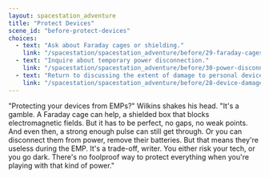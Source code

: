 ```yaml
---
layout: spacestation_adventure
title: "Protect Devices"
scene_id: "before-protect-devices"
choices:
  - text: "Ask about Faraday cages or shielding."
    link: "/spacestation/spacestation_adventure/before/29-faraday-cages/"
  - text: "Inquire about temporary power disconnection."
    link: "/spacestation/spacestation_adventure/before/30-power-disconnection/"
  - text: "Return to discussing the extent of damage to personal devices."
    link: "/spacestation/spacestation_adventure/before/28-device-damage-extent/"
---
```


"Protecting your devices from EMPs?" Wilkins shakes his head. "It's a gamble. A Faraday cage can help, a shielded box that blocks electromagnetic fields. But it has to be perfect, no gaps, no weak points. And even then, a strong enough pulse can still get through. Or you can disconnect them from power, remove their batteries. But that means they're useless during the EMP. It's a trade-off, writer. You either risk your tech, or you go dark. There's no foolproof way to protect everything when you're playing with that kind of power."
